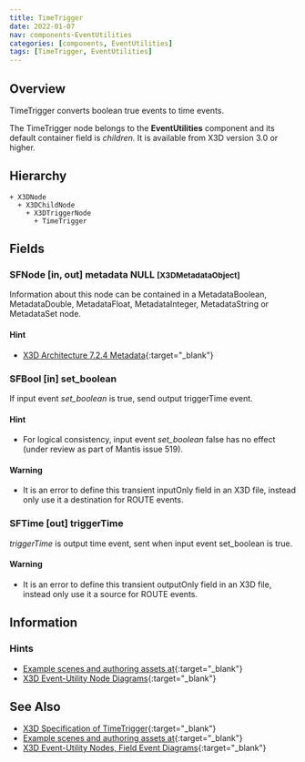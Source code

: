 ```yaml
---
title: TimeTrigger
date: 2022-01-07
nav: components-EventUtilities
categories: [components, EventUtilities]
tags: [TimeTrigger, EventUtilities]
---
```

<style>
.post h3 {
  word-spacing: 0.2em;
}
</style>

## Overview

TimeTrigger converts boolean true events to time events.

The TimeTrigger node belongs to the **EventUtilities** component and its default container field is *children.* It is available from X3D version 3.0 or higher.

## Hierarchy

```
+ X3DNode
  + X3DChildNode
    + X3DTriggerNode
      + TimeTrigger
```

## Fields

### SFNode [in, out] **metadata** NULL <small>[X3DMetadataObject]</small>

Information about this node can be contained in a MetadataBoolean, MetadataDouble, MetadataFloat, MetadataInteger, MetadataString or MetadataSet node.

#### Hint

- [X3D Architecture 7.2.4 Metadata](https://www.web3d.org/specifications/X3Dv4Draft/ISO-IEC19775-1v4-CD1/Part01/components/core.html#Metadata){:target="_blank"}

### SFBool [in] **set_boolean**

If input event *set_boolean* is true, send output triggerTime event.

#### Hint

- For logical consistency, input event *set_boolean* false has no effect (under review as part of Mantis issue 519).

#### Warning

- It is an error to define this transient inputOnly field in an X3D file, instead only use it a destination for ROUTE events.

### SFTime [out] **triggerTime**

*triggerTime* is output time event, sent when input event set_boolean is true.

#### Warning

- It is an error to define this transient outputOnly field in an X3D file, instead only use it a source for ROUTE events.

## Information

### Hints

- [Example scenes and authoring assets at](https://x3dgraphics.com/examples/X3dForWebAuthors/Chapter09-EventUtilitiesScripting){:target="_blank"}
- [X3D Event-Utility Node Diagrams](https://x3dgraphics.com/examples/X3dForWebAuthors/Chapter09-EventUtilitiesScripting/X3dEventUtilityNodeEventDiagrams.pdf){:target="_blank"}

## See Also

- [X3D Specification of TimeTrigger](https://www.web3d.org/documents/specifications/19775-1/V4.0/Part01/components/eventUtilities.html#TimeTrigger){:target="_blank"}
- [Example scenes and authoring assets at](https://x3dgraphics.com/examples/X3dForWebAuthors/Chapter09-EventUtilitiesScripting){:target="_blank"}
- [X3D Event-Utility Nodes, Field Event Diagrams](https://x3dgraphics.com/examples/X3dForWebAuthors/Chapter09-EventUtilitiesScripting/X3dEventUtilityNodeEventDiagrams.pdf){:target="_blank"}
